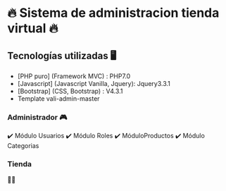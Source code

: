 # 🔥 Sistema de administracion tienda virtual 🔥

## Tecnologías utilizadas 🖥️
* [PHP puro] (Framework MVC) : PHP7.0
* [Javascript] (Javascript Vanilla, Jquery): Jquery3.3.1
* [Bootstrap] (CSS, Bootstrap) : V4.3.1
* Template vali-admin-master

### Administrador 🎮
✔️ Módulo Usuarios
✔️ Módulo Roles
✔️ MóduloProductos
✔️ Módulo Categorias

### Tienda
👷🏻